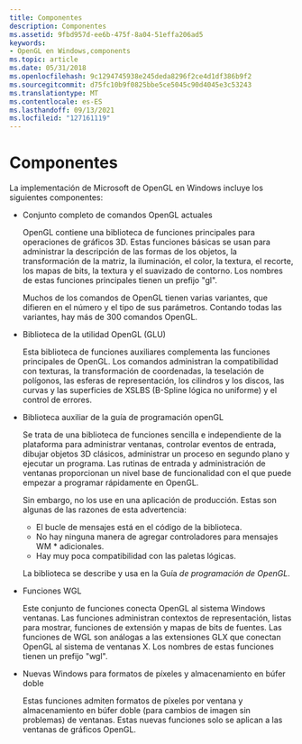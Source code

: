 ```yaml
---
title: Componentes
description: Componentes
ms.assetid: 9fbd957d-ee6b-475f-8a04-51effa206ad5
keywords:
- OpenGL en Windows,components
ms.topic: article
ms.date: 05/31/2018
ms.openlocfilehash: 9c1294745938e245deda8296f2ce4d1df386b9f2
ms.sourcegitcommit: d75fc10b9f0825bbe5ce5045c90d4045e3c53243
ms.translationtype: MT
ms.contentlocale: es-ES
ms.lasthandoff: 09/13/2021
ms.locfileid: "127161119"
---
```

# <a name="components"></a>Componentes

La implementación de Microsoft de OpenGL en Windows incluye los siguientes componentes:

-   Conjunto completo de comandos OpenGL actuales

    OpenGL contiene una biblioteca de funciones principales para operaciones de gráficos 3D. Estas funciones básicas se usan para administrar la descripción de las formas de los objetos, la transformación de la matriz, la iluminación, el color, la textura, el recorte, los mapas de bits, la textura y el suavizado de contorno. Los nombres de estas funciones principales tienen un prefijo "gl".

    Muchos de los comandos de OpenGL tienen varias variantes, que difieren en el número y el tipo de sus parámetros. Contando todas las variantes, hay más de 300 comandos OpenGL.

-   Biblioteca de la utilidad OpenGL (GLU)

    Esta biblioteca de funciones auxiliares complementa las funciones principales de OpenGL. Los comandos administran la compatibilidad con texturas, la transformación de coordenadas, la teselación de polígonos, las esferas de representación, los cilindros y los discos, las curvas y las superficies de XSLBS (B-Spline lógica no uniforme) y el control de errores.

-   Biblioteca auxiliar de la guía de programación openGL

    Se trata de una biblioteca de funciones sencilla e independiente de la plataforma para administrar ventanas, controlar eventos de entrada, dibujar objetos 3D clásicos, administrar un proceso en segundo plano y ejecutar un programa. Las rutinas de entrada y administración de ventanas proporcionan un nivel base de funcionalidad con el que puede empezar a programar rápidamente en OpenGL.

    Sin embargo, no los use en una aplicación de producción. Estas son algunas de las razones de esta advertencia:

    -   El bucle de mensajes está en el código de la biblioteca.
    -   No hay ninguna manera de agregar controladores para mensajes WM \* adicionales.
    -   Hay muy poca compatibilidad con las paletas lógicas.

    La biblioteca se describe y usa en la Guía *de programación de OpenGL*.

-   Funciones WGL

    Este conjunto de funciones conecta OpenGL al sistema Windows ventanas. Las funciones administran contextos de representación, listas para mostrar, funciones de extensión y mapas de bits de fuentes. Las funciones de WGL son análogas a las extensiones GLX que conectan OpenGL al sistema de ventanas X. Los nombres de estas funciones tienen un prefijo "wgl".

-   Nuevas Windows para formatos de píxeles y almacenamiento en búfer doble

    Estas funciones admiten formatos de píxeles por ventana y almacenamiento en búfer doble (para cambios de imagen sin problemas) de ventanas. Estas nuevas funciones solo se aplican a las ventanas de gráficos OpenGL.

 

 




